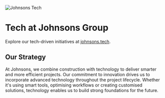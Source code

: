 ![Johnsons Tech](https://github.com/user-attachments/assets/05631489-9c15-47b8-8ca8-03ab80637aa5)

# Tech at Johnsons Group

Explore our tech-driven initiatives at [johnsons.tech](https://johnsons.tech).

## Our Strategy

At Johnsons, we combine construction with technology to deliver smarter and more efficient projects. Our commitment to innovation drives us to incorporate advanced technology throughout the project lifecycle. Whether it's using smart tools, optimising workflows or creating customised solutions, technology enables us to build strong foundations for the future.
